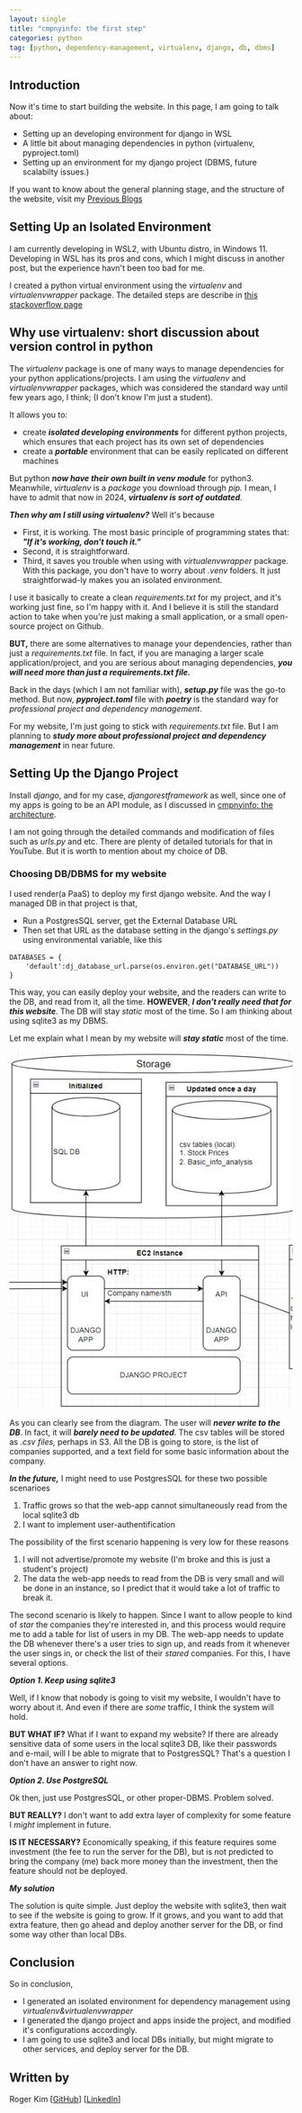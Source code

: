 ```yaml
---
layout: single
title: "cmpnyinfo: the first step"
categories: python 
tag: [python, dependency-management, virtualenv, django, db, dbms]
---
```


## Introduction

Now it's time to start building the website. In this page, I am going to talk about:
- Setting up an developing environment for django in WSL
- A little bit about managing dependencies in python (virtualenv, pyproject.toml)
- Setting up an environment for my django project (DBMS, future scalabilty issues.)

If you want to know about the general planning stage, and the structure of the website, visit my [Previous Blogs](https://kmsrogerkim.github.io/cmpnyinfo/cmpnyinfo-the-planning/)

## Setting Up an Isolated Environment

I am currently developing in WSL2, with Ubuntu distro, in Windows 11. Developing in WSL has its pros and cons, which I might discuss in another post, but the experience havn't been too bad for me.

I created a python virtual environment using the _virtualenv_ and _virtualenvwrapper_ package. The detailed steps are describe in [this stackoverflow page](https://stackoverflow.com/questions/12232421/virtualenvwrapper-commands-arent-working)

## Why use virtualenv: short discussion about version control in python
The _virtualenv_ package is one of many ways to manage dependencies for your python applications/projects. I am using the _virtualenv_ and _virtualenvwrapper_ packages, which was considered the standard way until few years ago, I think; (I don't know I'm just a student). 

It allows you to:
- create ***isolated developing environments*** for different python projects, which ensures that each project has its own set of dependencies
- create a ***portable*** environment that can be easily replicated on different machines

But python ***now have their own built in _venv_ module*** for python3. Meanwhile, _virtualenv_ is a _package_ you download through _pip._ I mean, I have to admit that now in 2024, ***virtualenv is sort of outdated***.

***Then why am I still using virtualenv?*** Well it's because
- First, it is working. The most basic principle of programming states that: ***"If it's working, don't touch it."***
- Second, it is straightforward.
- Third, it saves you trouble when using with _virtualenvwrapper_ package. With this package, you don't have to worry about _.venv_ folders. It just straightforwad-ly makes you an isolated environment.


I use it basically to create a clean _requirements.txt_ for my project, and it's working just fine, so I'm happy with it. And I believe it is still the standard action to take when you're just making a small application, or a small open-source project on Github.

**BUT,** there are some alternatives to manage your dependencies, rather than just a _requirements.txt_ file. In fact, if you are managing a larger scale application/project, and you are serious about managing dependencies, ***you will need more than just a requirements.txt file.*** 

Back in the days (which I am not familiar with), ***setup.py*** file was the go-to method. But now, ***pyproject.toml*** file with ***poetry*** is the standard way for _professional project and dependency management_.

For my website, I'm just going to stick with _requirements.txt_ file. But I am planning to ***study more about professional project and dependency management*** in near future.

## Setting Up the Django Project

Install _django_, and for my case, _djangorestframework_ as well, since one of my apps is going to be an API module, as I discussed in [cmpnyinfo: the architecture](https://kmsrogerkim.github.io/cmpnyinfo/cmpnyinfo-the-architecture/).

I am not going through the detailed commands and modification of files such as _urls.py_ and etc. There are plenty of detailed tutorials for that in YouTube. But it is worth to mention about my choice of DB.

### Choosing DB/DBMS for my website
I used render(a PaaS) to deploy my first django website. And the way I managed DB in that project is that,
- Run a PostgresSQL server, get the External Database URL
- Then set that URL as the database setting in the django's _settings.py_ using environmental variable, like this
```
DATABASES = {
    'default':dj_database_url.parse(os.environ.get("DATABASE_URL"))
}
```
This way, you can easily deploy your website, and the readers can write to the DB, and read from it, all the time. **HOWEVER**, ***I don't really need that for this website***. The DB will stay _static_ most of the time. So I am thinking about using sqlite3 as my DBMS.

 Let me explain what I mean by my website will ***stay static*** most of the time. 
 
 ![](/assets/img/cmpnyinfo_architecture.png)

As you can clearly see from the diagram. The user will ***never write to the DB***. In fact, it will ***barely need to be updated***. The csv tables will be stored as _.csv files,_ perhaps in S3. All the DB is going to store, is the list of companies supported, and a text field for some basic information about the company.

***In the future,*** I might need to use PostgresSQL for these two possible scenarioes
1. Traffic grows so that the web-app cannot simultaneously read from the local sqlite3 db
2. I want to implement user-authentification

The possibility of the first scenario happening is very low for these reasons
1. I will not advertise/promote my website (I'm broke and this is just a student's project)
2. The data the web-app needs to read from the DB is very small and will be done in an instance, so I predict that it would take a lot of traffic to break it.

The second scenario is likely to happen. Since I want to allow people to kind of _star_ the companies they're interested in, and this process would require me to add a table for list of users in my DB. The web-app needs to update the DB whenever there's a user tries to sign up, and reads from it whenever the user sings in, or check the list of their _stared_ companies. For this, I have several options.

***Option 1. Keep using sqlite3***

Well, if I know that nobody is going to visit my website, I wouldn't have to worry about it. And even if there are _some_ traffic, I think the system will hold.

**BUT WHAT IF?** What if I want to expand my website? If there are already sensitive data of some users in the local sqlite3 DB, like their passwords and e-mail, will I be able to migrate that to PostgresSQL? That's a question I don't have an answer to right now.

***Option 2. Use PostgreSQL***

Ok then, just use PostgresSQL, or other proper-DBMS. Problem solved.

**BUT REALLY?** I don't want to add extra layer of complexity for some feature I _might_ implement in future. 

**IS IT NECESSARY?**
Economically speaking, if this feature requires some investment (the fee to run the server for the DB), but is not predicted to bring the company (me) back more money than the investment, then the feature should not be deployed.

***My solution***

The solution is quite simple. Just deploy the website with sqlite3, then wait to see if the website is going to grow. If it grows, and you want to add that extra feature, then go ahead and deploy another server for the DB, or find some way other than local DBs.

## Conclusion
So in conclusion,
- I generated an isolated environment for dependency management using _virtualenv&virtualenvwrapper_
- I generated the django project and apps inside the project, and modified it's configurations accordingly.
- I am going to use sqlite3 and local DBs initially, but might migrate to other services, and deploy server for the DB.

## Written by

Roger Kim [[GitHub](https://github.com/kmsrogerkim)] [[LinkedIn](https://www.linkedin.com/in/kmsrogerkim/)] 

